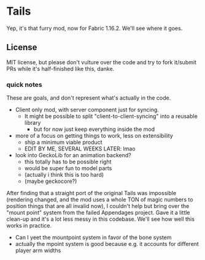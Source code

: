 Tails
=====

Yep, it's that furry mod, now for Fabric 1.16.2. We'll see where it goes.

## License

MIT license, but please don't vulture over the code and try to fork it/submit PRs while it's half-finished like this, danke.

### quick notes

These are goals, and don't represent what's actually in the code.

* Client only mod, with server component just for syncing.
  * It might be possible to split "client-to-client-syncing" into a reusable library
    * but for now just keep everything inside the mod
* more of a focus on getting things to work, less on extensibility
  * ship a minimum viable product 
  * EDIT BY ME, SEVERAL WEEKS LATER: lmao
* look into GeckoLib for an animation backend?
  * this totally has to be possible right
  * would be super fun to model parts
  * (actually i think this is too hard)
  * (maybe geckocore?)

After finding that a straight port of the original Tails was impossible (rendering changed, and the mod uses a whole TON of magic numbers to position things that are all invalid now), I couldn't help but bring over the "mount point" system from the failed Appendages project. Gave it a little clean-up and it's a lot less messy in this codebase. We'll see how well this works in practice.

* Can I yeet the mountpoint system in favor of the bone system
* actually the mpoint system is good because e.g. it accounts for different player arm widths  